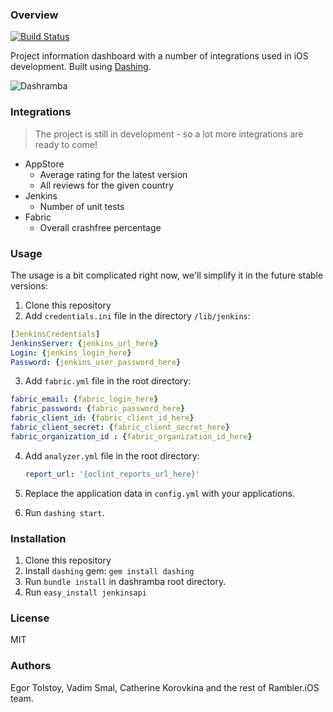 ### Overview
[![Build Status](https://travis-ci.org/rambler-ios/dashramba.svg?branch=develop)](https://travis-ci.org/rambler-ios/dashramba)

Project information dashboard with a number of integrations used in iOS development. Built using [Dashing](http://dashing.io).

![Dashramba](https://i.imgur.com/hSy2gi6.png)

### Integrations

> The project is still in development - so a lot more integrations are ready to come!

- AppStore
  - Average rating for the latest version
  - All reviews for the given country
- Jenkins
  - Number of unit tests
- Fabric
  - Overall crashfree percentage

### Usage

The usage is a bit complicated right now, we'll simplify it in the future stable versions:

1. Clone this repository
2. Add `credentials.ini` file in the directory `/lib/jenkins`:

  ```yml
  [JenkinsCredentials]
  JenkinsServer: {jenkins_url_here}
  Login: {jenkins_login_here}
  Password: {jenkins_user_password_here}
  ```
  
3. Add `fabric.yml` file in the root directory:

  ```yml
  fabric_email: {fabric_login_here}
  fabric_password: {fabric_password_here}
  fabric_client_id: {fabric_client_id_here}
  fabric_client_secret: {fabric_client_secret_here}
  fabric_organization_id : {fabric_organization_id_here}
  ```
4. Add `analyzer.yml` file in the root directory:

   ```yml
   report_url: '{oclint_reports_url_here}'
   ```
5. Replace the application data in `config.yml` with your applications.
6. Run `dashing start`.  

### Installation

1. Clone this repository
2. Install `dashing` gem: `gem install dashing`
3. Run `bundle install` in dashramba root directory.
4. Run `easy_install jenkinsapi`

### License

MIT

### Authors

Egor Tolstoy, Vadim Smal, Catherine Korovkina and the rest of Rambler.iOS team.
